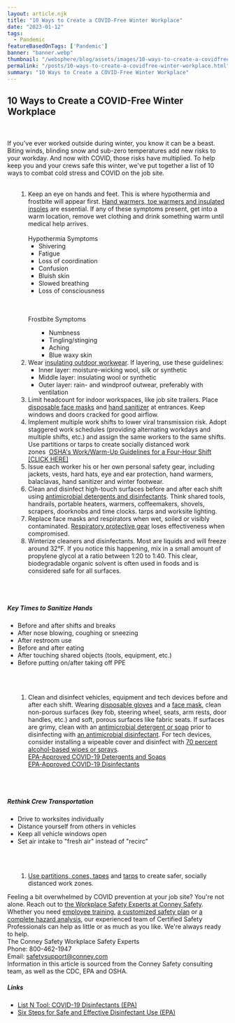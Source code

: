 ```yaml
---
layout: article.njk
title: "10 Ways to Create a COVID-Free Winter Workplace"
date: "2023-01-12"
tags:
  - Pandemic
featureBasedOnTags: ['Pandemic']
banner: "banner.webp"
thumbnail: "/websphere/blog/assets/images/10-ways-to-create-a-covidfree-winter-workplace.webp"
permalink: "/posts/10-ways-to-create-a-covidfree-winter-workplace.html"
summary: "10 Ways to Create a COVID-Free Winter Workplace"
---
```


<h2 class="intro">10 Ways to Create a COVID-Free Winter Workplace</h2>
<br><br>
If you've ever worked outside during winter, you know it can be a beast. Biting winds, blinding snow and sub-zero temperatures add new risks to your workday. And now with COVID, those risks have multiplied. To help keep you and your crews safe this winter, we've put together a list of 10 ways to combat cold stress and COVID on the job site.
<br><br>
<ol><ol>
<li>Keep an eye on hands and feet. This is where hypothermia and frostbite will appear first. <a href="https://www.conney.com/brands/little-hotties?utm_medium=Winter-Covid&amp;utm_source=Blog&amp;utm_campaign=Little-Hotties" target="_blank">Hand warmers, toe warmers and insulated insoles</a> are essential. If any of these symptoms present, get into a warm location, remove wet clothing and drink something warm until medical help arrives.
<br><br> 
Hypothermia Symptoms
<ul>
<li>Shivering</li>
<li>Fatigue</li>
<li>Loss of coordination</li>
<li>Confusion</li>
<li>Bluish skin</li>
<li>Slowed breathing</li>
<li>Loss of consciousness</li>
</ul>
<br><br>

Frostbite Symptoms
<ul>
<ul>
<li>Numbness</li>
<li>Tingling/stinging</li>
<li>Aching</li>
<li>Blue waxy skin</li>
</ul>
</ul>

</li>
<li>Wear <a href="https://www.conney.com/search/insulated%20clothing?utm_medium=Winter-Covid&amp;utm_source=Blog&amp;utm_campaign=Conney" target="_blank">insulating outdoor workwear</a>. If layering, use these guidelines:
<ul>
<li>Inner layer: moisture-wicking wool, silk or synthetic</li>
<li>Middle layer: insulating wool or synthetic</li>
<li>Outer layer: rain- and windproof outwear, preferably with ventilation</li>
</ul>
</li>
<li>Limit headcount for indoor workspaces, like job site trailers. Place <a href="https://www.conney.com/category/respiratory-protection-pandemic-response?utm_medium=Winter-Covid&amp;utm_source=Blog&amp;utm_campaign=Conney" target="_blank">disposable face masks</a> and <a href="https://www.conney.com/search/hand%20sanitizer?utm_medium=Winter-Covid&amp;utm_source=Blog&amp;utm_campaign=Conney" target="_blank">hand sanitizer</a> at entrances. Keep windows and doors cracked for good airflow.</li>
<li>Implement multiple work shifts to lower viral transmission risk. Adopt staggered work schedules (providing alternating workdays and multiple shifts, etc.) and assign the same workers to the same shifts. Use partitions or tarps to create socially distanced work zones  <a href="https://www.conney.com/websphere/ResourcesTabs/Blogs/Blog16/Images/OSHA-shift-chart.jpg?utm_medium=Winter-Covid&amp;utm_source=Blog&amp;utm_campaign=Conney" target="_blank">OSHA's Work/Warm-Up Guidelines for a Four-Hour Shift [CLICK HERE]</a></li>
<li>Issue each worker his or her own personal safety gear, including jackets, vests, hard hats, eye and ear protection, hand warmers, balaclavas, hand sanitizer and winter footwear.</li>
<li>Clean and disinfect high-touch surfaces before and after each shift using <a href="https://www.conney.com/category/janitorial-supplies-pandemic-response?utm_medium=Winter-Covid&amp;utm_source=Blog&amp;utm_campaign=Conney" target="_blank">antimicrobial detergents and disinfectants</a>. Think shared tools, handrails, portable heaters, warmers, coffeemakers, shovels, scrapers, doorknobs and time clocks. tarps and worksite lighting.</li>
<li>Replace face masks and respirators when wet, soiled or visibly contaminated. <a href="https://www.conney.com/category/respiratory-protection-pandemic-response?utm_medium=Winter-Covid&amp;utm_source=Blog&amp;utm_campaign=Conney" target="_blank">Respiratory protective gear</a> loses effectiveness when compromised.</li>
<li>Winterize cleaners and disinfectants. Most are liquids and will freeze around 32&deg;F. If you notice this happening, mix in a small amount of propylene glycol at a ratio between 1:20 to 1:40. This clear, biodegradable organic solvent is often used in foods and is considered safe for all surfaces.</li>
</ol></ol>
<br><br>
<h5>Key Times to Sanitize Hands </h5>
<ul>
<li>Before and after shifts and breaks</li>
<li>After nose blowing, coughing or sneezing</li>
<li>After restroom use</li>
<li>Before and after eating</li>
<li>After touching shared objects (tools, equipment, etc.)</li>
<li>Before putting on/after taking off PPE</li>
</ul>
<br><br>
<ol><ol>
<li>Clean and disinfect vehicles, equipment and tech devices before and after each shift. Wearing <a href="https://www.conney.com/category/hand-protection-pandemic-response?utm_medium=Winter-Covid&amp;utm_source=Blog&amp;utm_campaign=Conney" target="_blank">disposable gloves</a> and a <a href="https://www.conney.com/category/respiratory-protection-pandemic-response?utm_medium=Winter-Covid&amp;utm_source=Blog&amp;utm_campaign=Conney" target="_blank">face mask</a>, clean non-porous surfaces (key fob, steering wheel, seats, arm rests, door handles, etc.) and soft, porous surfaces like fabric seats. If surfaces are grimy, clean with an <a href="https://www.conney.com/category/janitorial-supplies-pandemic-response?utm_medium=Winter-Covid&amp;utm_source=Blog&amp;utm_campaign=Conney" target="_blank">antimicrobial detergent or soap</a> prior to disinfecting with <a href="https://www.conney.com/category/janitorial-supplies-pandemic-response?utm_medium=Winter-Covid&amp;utm_source=Blog&amp;utm_campaign=Conney" target="_blank">an antimicrobial disinfectant</a>. For tech devices, consider installing a wipeable cover and disinfect with <a href="https://www.conney.com/search/disinfecting%20wipes?utm_medium=Winter-Covid&amp;utm_source=Blog&amp;utm_campaign=Conney" target="_blank">70 percent alcohol-based wipes or sprays</a>.
<br>
<a href="https://cfpub.epa.gov/giwiz/disinfectants/index.cfm" target="_blank">EPA-Approved COVID-19 Detergents and Soaps</a>
<br>
 <a href="https://cfpub.epa.gov/giwiz/disinfectants/index.cfm" target="_blank">EPA-Approved COVID-19 Disinfectants</a></li>
</ol></ol>
<br><br>
<h5>Rethink Crew Transportation</h5>
<ul>
<li>Drive to worksites individually</li>
<li>Distance yourself from others in vehicles</li>
<li>Keep all vehicle windows open</li>
<li>Set air intake to "fresh air" instead of "recirc"</li>
</ul>
<br><br>
<ol><ol>
<li><a href="https://www.conney.com/category/social-distancing?utm_medium=Winter-Covid&amp;utm_source=Blog&amp;utm_campaign=Conney" target="_blank">Use partitions, cones, tapes</a> and <a href="https://www.conney.com/search/tarps?utm_medium=Winter-Covid&amp;utm_source=Blog&amp;utm_campaign=Conney" target="_blank">tarps</a> to create safer, socially distanced work zones.</li>
</ol></ol>

Feeling a bit overwhelmed by COVID prevention at your job site? You're not alone. Reach out to <a href="https://www.conney.com/pages/safetyservices?utm_medium=Winter-Covid&amp;utm_source=Blog&amp;utm_campaign=Conney" target="_blank">the Workplace Safety Experts at Conney Safety</a>. Whether you need <a href="https://www.conney.com/pages/TRAINING?utm_medium=Winter-Covid&amp;utm_source=Blog&amp;utm_campaign=Conney" target="_blank">employee training</a>, <a href="https://www.conney.com/pages/sstprojectmanagement?utm_medium=Winter-Covid&amp;utm_source=Blog&amp;utm_campaign=Conney" target="_blank">a customized safety plan</a> or <a href="https://www.conney.com/pages/SSTFACILITIES?utm_medium=Winter-Covid&amp;utm_source=Blog&amp;utm_campaign=Conney" target="_blank">a complete hazard analysis</a>, our experienced team of Certified Safety Professionals can help as little or as much as you like. We're always ready to help. 
<br>
The Conney Safety Workplace Safety Experts
<br>
Phone: 800-462-1947
<br>
 Email: <a href="mailto:safetysupport@conney.com">safetysupport@conney.com</a> 
<br>
Information in this article is sourced from the Conney Safety consulting team, as well as the CDC, EPA and OSHA. 
<h5>Links</h5>
<ul>
<li><a href="https://cfpub.epa.gov/giwiz/disinfectants/index.cfm" target="_blank">List N Tool: COVID-19 Disinfectants (EPA)</a></li>
<li><a href="https://www.epa.gov/sites/production/files/2020-04/documents/disinfectants-onepager.pdf" target="_blank">Six Steps for Safe and Effective Disinfectant Use (EPA)</a></li>
</ul>
